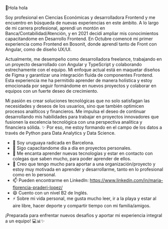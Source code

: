 👋Hola hola

Soy profesional en Ciencias Económicas y desarrolladora Frontend y me encuentro en búsqueda de nuevas experiencias en este ámbito.
A lo largo de mi carrera profesional, aprendí un montón en Banca/Contabilidad/Atención, y en 2021 decidí ampliar mis conocimientos capacitandome en Desarrollo Frontend. En Octubre comencé mi primer experiencia como Frontend en Bosonit, donde aprendí tanto de Front con Angular, como de diseño UX/UI. 

Actualmente, me desempeño como desarrolladora freelance, trabajando en un proyecto desarrollado con Angular y TypeScript y colaborando estrechamente con el equipo. Mi enfoque actual está en maquetar diseños de Figma y garantizar una integración fluida de componentes Frontend. Esta experiencia me ha permitido aprender de manera holística y estoy emocionada por seguir formándome en nuevos proyectos y colaborar en equipos con un fuerte deseo de crecimiento.

Mi pasión es crear soluciones tecnológicas que no solo satisfagan las necesidades y deseos de los usuarios, sino que también optimicen procesos analíticos y financieros. Me impulsa el deseo de continuar desarrollando mis habilidades para trabajar en proyectos innovadores que fusionen la excelencia tecnológica con una perspectiva analítica y financiera sólida. ✨
Por eso, me estoy formando en el campo de los datos a través de Python para Data Analytics y Data Science.

- 🔭 Soy uruguaya radicada en Barcelona.
- 🌱 Sigo capacitandome día a día en proyectos personales. 
- 👯 Me encanta aprender nuevas tecnologías y estar en contacto con colegas que saben mucho, para poder aprender de ellos.
- 🤔 Creo que tengo mucho para aportar a una organización/proyecto y estoy muy motivada en aprender y desarrollarme, tanto en lo profesional como en lo personal.
- 📫 Pueden encontrarme en LinkedIn:
  https://www.linkedin.com/in/maria-florencia-praderi-lopez/
- 😄 Cuento con un nivel B2 de Inglés.
- ⚡ Sobre mi vida personal, me gusta mucho leer, ir a la playa y estar al aire libre, hacer deporte y compartir tiempo con mi familia/amigos.

¡Preparada para enfrentar nuevos desafíos y aportar mi experiencia integral a un equipo! 💻📊✨
